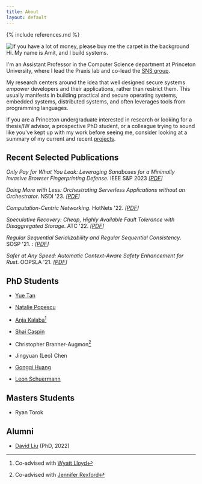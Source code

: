 ```yaml
---
title: About
layout: default
---
```


{% include references.md %}

![If you have a lot of money, please buy me the carpet in the
background](/assets/images/me.webp "If you have a lot of money, please buy me
the carpet in the background")  
Hi. My name is Amit, and I build systems.

I'm an Assistant Professor in the Computer Science department at Princeton
University, where I lead the Praxis lab and co-lead the [SNS
group](https://sns.cs.princeton.edu).

My research centers around the idea that well designed secure systems _empower_
developers and their applications, rather than restrict them. This usually
manifests in building practical and secure operating systems, embedded systems,
distributed systems, and often leverages tools from programming languages.

If you are a Princeton undergraduate interested in research or looking for a
thesis/IW advisor, a prospective PhD student, or a colleague trying to sound
like you've kept up with my work before seeing me, consider looking at a summary
of my current and recent [projects](/research).

## Recent Selected Publications

_Only Pay for What You Leak: Leveraging Sandboxes for a Minimally Invasive Browser Fingerprinting Defense._ IEEE S&P 2023 _\[[PDF](/papers/2023-sp-sandcastle.pdf)\]_

_Doing More with Less: Orchestrating Serverless Applications without an Orchestrator_. NSDI '23. _\[[PDF](/papers/2023-nsdi-unum.pdf)\]_

_Computation-Centric Networking_. HotNets '22. _\[[PDF](/papers/2022-hotnets-fixpoint.pdf)\]_

_Speculative Recovery: Cheap, Highly Available Fault Tolerance with Disaggregated Storage_. ATC '22.  _\[[PDF](/papers/2022-atc-specreds.pdf)\]_

_Regular Sequential Serializability and Regular Sequential Consistency_. SOSP '21. : _\[[PDF](/papers/rss-sosp21.pdf)\]_

_Safer at Any Speed: Automatic Context-Aware Safety Enhancement for Rust_. OOPSLA '21. _\[[PDF](/papers/nader-oopsla21.pdf)\]_

## PhD Students

  * [Yue Tan](https://www.cs.princeton.edu/~yuetan/)

  * [Natalie Popescu](https://www.cs.princeton.edu/~npopescu/)

  * [Anja Kalaba](https://www.cs.princeton.edu/~akalaba/)[^wyatt]

  * [Shai Caspin](https://www.cs.princeton.edu/~sc4479/)

  * Christopher Branner-Augmon[^jrex]

  * Jingyuan (Leo) Chen

  * [Gongqi Huang](https://gongqihuang.com/)

  * [Leon Schuermann](https://leon.schuermann.io)

## Masters Students

  * Ryan Torok

## Alumni

  * [David Liu](https://www.cs.princeton.edu/~hl7/) (PhD, 2022)

[^wyatt]: Co-advised with [Wyatt Lloyd](https://www.cs.princeton.edu/~wlloyd/)
[^jrex]: Co-advised with [Jennifer Rexford](https://www.cs.princeton.edu/~jrex/)
